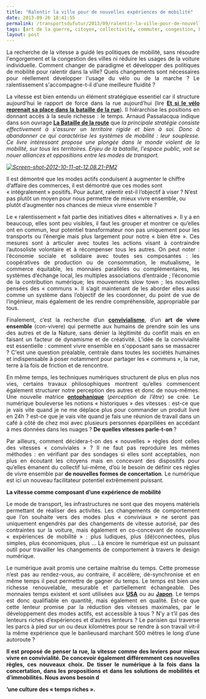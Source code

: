 ```yaml
---
title: "Ralentir la ville pour de nouvelles expériences de mobilité"
date: 2013-09-26 18:41:55
permalink: /transportsdufutur/2013/09/ralentir-la-ville-pour-de-nouvelles-experiences-de-mobilite.html
tags: [art de la guerre, citoyen, collectivité, commuter, congestion, Efficacité énergétique, emission, externalité, Infrastructure, innovation, management de la mobilité, temporalité]
layout: post
---
```


<p style="text-align: justify">La recherche de la vitesse a guidé les politiques de mobilité, sans résoudre l'engorgement et la congestion des villes ni réduire les usages de la voiture individuelle. Comment changer de paradigme et développer des politiques de mobilité pour ralentir dans la ville? Quels changements sont nécessaires pour réellement développer l'usage du vélo ou de la marche ? Le ralentissement s'accompagne-t-il d'une meilleure fluidité ? </p> <p style="text-align: justify">La vitesse est bien entendu un élément stratégique essentiel car il structure aujourd’hui le rapport de force dans la rue aujourd’hui (lire <strong><a href="https://gabrielplassat.github.io/transportsdufutur/2012/10/et-si-le-velo-reprenait-sa-place-dans-la-bataille-de-la-route.html">Et si le vélo reprenait sa place dans la bataille de la rue</a></strong>). Il hiérarchise les positions en donnant accès à la seule richesse : le temps. Arnaud Passalacqua indique dans son ouvrage <strong><a href="http://www.decitre.fr/livres/la-bataille-de-la-route-9782844461674.html">La Bataille de la route</a></strong> que <em>la principale stratégie consiste effectivement à s'assurer un territoire rigide et bien à soi. Donc à abandonner ce qui caractérise les systèmes de mobilité : leur souplesse. Ce livre intéressant propose une plongée dans le monde violent de la mobilité, sur tous les territoires. Enjeu de la bataille, l'espace public, voit se nouer alliances et oppositions entre les modes de transport.</em></p> <p style="text-align: justify"><em> <a class="asset-img-link" href="https://gabrielplassat.github.io/transportsdufutur/wp-content/uploads/sites/6/old/6a0120a66d2ad4970b019aff9ee8e1970b-pi.png"><img alt="Screen-shot-2012-10-11-at-12.08.21-PM2" class="asset  asset-image at-xid-6a0120a66d2ad4970b019aff9ee8e1970b" src="/wp-content/uploads/sites/6/old/6a0120a66d2ad4970b019aff9ee8e1970b-500wi.png" style="margin-left: auto;margin-right: auto" title="Screen-shot-2012-10-11-at-12.08.21-PM2" /></a><br /></em> </p>  <!--more-->   Il est démontré que les modes actifs conduisent à augmenter le chiffre d’affaire des commerces, il est démontré que ces modes sont « intégralement » positifs. Pour autant, ralentir est-il l’objectif à viser ? N’est pas plutôt un moyen pour nous permettre de mieux vivre ensemble, ou plutôt d’augmenter nos chances de mieux vivre ensemble ? <p style="text-align: justify">Le « ralentissement » fait partie des initiatives dites « alternatives ». Il y a en beaucoup, elles sont peu visibles, il faut les grouper et montrer ce qu’elles ont en commun, leur potentiel transformateur non pas uniquement pour les transports ou l’énergie mais plus largement pour notre « bien être ». Ces mesures sont à articuler avec toutes les actions visant à contraindre l’autosoliste volontaire et à récompenser tous les autres. On peut noter : l’économie sociale et solidaire avec toutes ses composantes : les coopératives de production ou de consommation, le mutualisme, le commerce équitable, les monnaies parallèles ou complémentaires, les systèmes d’échange local, les multiples associations d’entraide ; l’économie de la contribution numérique; les mouvements slow town ; les nouvelles pensées des « communs ». Il s’agit maintenant de les aborder elles aussi comme un système dans l’objectif de les coordonner, du point de vue de l’ingénieur, mais également de les rendre compréhensible, appropriable par tous.</p> <p style="text-align: justify">Finalement, c’est la recherche d’un <strong><a href="http://lesconvivialistes.fr/?page_id=8">convivialisme</a></strong>, d’un <strong>art de vivre ensemble</strong> (con-vivere) qui permette aux humains de prendre soin les uns des autres et de la Nature, sans dénier la légitimité du conflit mais en en faisant un facteur de dynamisme et de créativité. L’idée de la convivialité est essentielle : comment vivre ensemble en s'opposant sans se massacrer ? C'est une question préalable, centrale dans toutes les sociétés humaines et indispensable à poser notamment pour partager les « communs », la rue, terre à la fois de friction et de rencontre. </p> <p style="text-align: justify">En même temps, les techniques numériques structurent de plus en plus nos vies, certains travaux philosophiques montrent qu’elles commencent également structurer notre perception des autres et donc de nous-mêmes. Une nouvelle matrice <strong><a href="https://gabrielplassat.github.io/transportsdufutur/2013/08/metanote-17-la-mutation-numerique-nengendre-pas-seulement-de-nouveaux-moyens-de-transports-elle-modi.html" target="_blank">ontophanique</a></strong> (<em>perception de l’être</em>) se crée. Le numérique bouleverse les notions « historiques » des vitesses : est-ce que je vais vite quand je ne me déplace plus pour commander un produit livré en 24h ? est-ce que je vais vite quand je fais une réunion de travail dans un café à côté de chez moi avec plusieurs personnes éparpillées en accédant à mes données dans les nuages ? <strong>De quelles vitesses parle-t-on </strong>?</p> <p style="text-align: justify">Par ailleurs, comment décidera-t-on des « nouvelles » règles dont celles des vitesses « conviviales » ? Il ne faut pas reproduire les mêmes méthodes : en vérifiant par des sondages si elles sont acceptables, non plus en écoutant les citoyens mais en concevant des dispositifs pour qu’elles émanent du collectif lui-même, d’où le besoin de définir ces règles de vivre ensemble par <strong>de nouvelles formes de concertation</strong>. Le numérique est ici un nouveau facilitateur potentiel extrêmement puissant.</p> <p style="text-align: justify"><strong>La vitesse comme composant d’une expérience de mobilité</strong></p> <p style="text-align: justify">Le mode de transport, les infrastructures ne sont que des moyens matériels permettant de réaliser des activités. Les changements de comportement que l’on souhaite vers des modes plus « conviviaux » ne seront pas uniquement engendrés par des changements de vitesse autorisé, par des contraintes sur la voiture, mais également en co-concevant de nouvelles « expériences de mobilité » : plus ludiques, plus (dé)connectées, plus simples, plus économiques, plus … Là encore le numérique est un puissant outil pour travailler les changements de comportement à travers le design numérique.</p> <p style="text-align: justify">Le numérique avait promis une certaine maîtrise du temps. Cette promesse n’est pas au rendez-vous, au contraire, il accélère, dé-synchronise et en même temps il peut permettre de gagner du temps. Le temps est bien une richesse renouvelable, mesurable et partiellement échangeable. Des monnaies temps existent et sont utilisées aux <strong><a href="http://www.timebanking.org/">USA</a></strong> ou au <strong><a href="http://ijccr.net/2012/08/16/japans-fureai-kippu-time-banking-in-%E2%80%A8elderly-care-origins-development-%E2%80%A8challenges-and-impact/">Japon</a></strong>. Le temps est donc qualifiable en quantité, mais également en qualité. Est-ce que cette lenteur promise par la réduction des vitesses maximales, par le développement des modes actifs, est accessible à tous ? N’y a t’il pas des lenteurs riches d’expériences et d’autres lenteurs ? Le parisien qui traverse les parcs à pied sur un ou deux kilomètres pour se rendre à son travail vit-il la même expérience que le banlieusard marchant 500 mètres le long d’une autoroute ?</p> <p style="text-align: justify"><strong>Il est proposé de penser la rue, la vitesse comme des leviers pour mieux vivre en convivialité. De concevoir également différemment ces nouvelles règles, ces nouveaux choix. De tisser le numérique à la fois dans la concertation, dans les propositions et dans les solutions de mobilités et d’immobilités. Nous avons besoin d

’une culture des « temps riches ».</strong></p>
